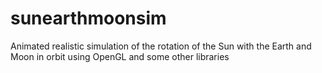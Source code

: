 # sunearthmoonsim
Animated realistic simulation of the rotation of the Sun with the Earth and Moon in orbit using OpenGL and some other libraries

